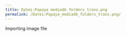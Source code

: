 ```yaml
---
title: Datei:Papaya mediadb folders trans.png
permalink: /Datei:Papaya_mediadb_folders_trans.png/
---
```


Importing image file